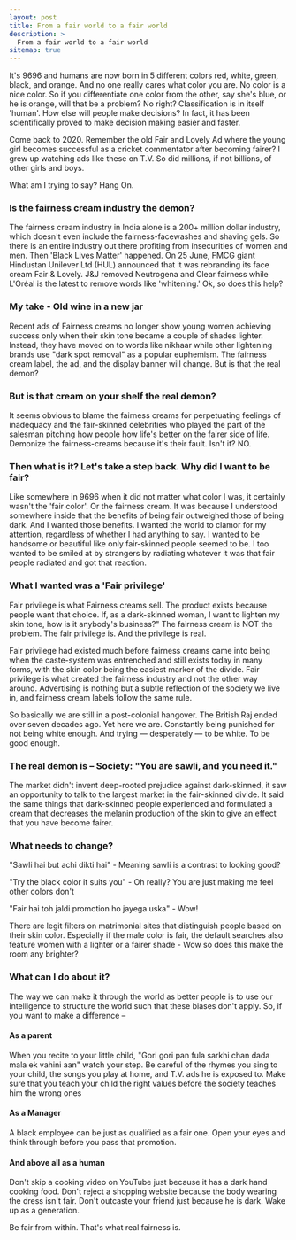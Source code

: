 ```yaml
---
layout: post
title: From a fair world to a fair world
description: >
  From a fair world to a fair world
sitemap: true
---
```

It's 9696 and humans are now born in 5 different colors red, white, green, black, and orange. And no one really cares what color you are. No color is a nice color. So if you differentiate one color from the other, say she's blue, or he is orange, will that be a problem? No right? Classification is in itself 'human'. How else will people make decisions? In fact, it has been scientifically proved to make decision making easier and faster. 



Come back to 2020. Remember the old Fair and Lovely Ad where the young girl becomes successful as a cricket commentator after becoming fairer? I grew up watching ads like these on T.V. So did millions, if not billions, of other girls and boys. 



What am I trying to say? Hang On. 

 

### Is the fairness cream industry the demon?

The fairness cream industry in India alone is a 200+ million dollar industry, which doesn't even include the fairness-facewashes and shaving gels. So there is an entire industry out there profiting from insecurities of women and men. Then 'Black Lives Matter' happened. On 25 June, FMCG giant Hindustan Unilever Ltd (HUL) announced that it was rebranding its face cream Fair & Lovely. J&J removed Neutrogena and Clear fairness while L'Oréal is the latest to remove words like 'whitening.' Ok, so does this help? 

 

### My take - Old wine in a new jar

Recent ads of Fairness creams no longer show young women achieving success only when their skin tone became a couple of shades lighter. Instead, they have moved on to words like nikhaar while other lightening brands use "dark spot removal" as a popular euphemism. The fairness cream label, the ad, and the display banner will change. But is that the real demon? 

 

### But is that cream on your shelf the real demon?

It seems obvious to blame the fairness creams for perpetuating feelings of inadequacy and the fair-skinned celebrities who played the part of the salesman pitching how people how life's better on the fairer side of life. Demonize the fairness-creams because it's their fault. Isn't it? NO. 

 

###  Then what is it? Let's take a step back. Why did I want to be fair? 

Like somewhere in 9696 when it did not matter what color I was, it certainly wasn't the 'fair color'. Or the fairness cream. It was because I understood somewhere inside that the benefits of being fair outweighed those of being dark. And I wanted those benefits. I wanted the world to clamor for my attention, regardless of whether I had anything to say. I wanted to be handsome or beautiful like only fair-skinned people seemed to be. I too wanted to be smiled at by strangers by radiating whatever it was that fair people radiated and got that reaction. 



### What I wanted was a 'Fair privilege'

Fair privilege is what Fairness creams sell. The product exists because people want that choice. If, as a dark-skinned woman, I want to lighten my skin tone, how is it anybody's business?" The fairness cream is NOT the problem. The fair privilege is. And the privilege is real.  



Fair privilege had existed much before fairness creams came into being when the caste-system was entrenched and still exists today in many forms, with the skin color being the easiest marker of the divide. Fair privilege is what created the fairness industry and not the other way around. Advertising is nothing but a subtle reflection of the society we live in, and fairness cream labels follow the same rule.



So basically we are still in a post-colonial hangover. The British Raj ended over seven decades ago. Yet here we are. Constantly being punished for not being white enough. And trying — desperately — to be white. To be good enough. 

 

### The real demon is – Society: "You are sawli, and you need it." 

The market didn't invent deep-rooted prejudice against dark-skinned, it saw an opportunity to talk to the largest market in the fair-skinned divide. It said the same things that dark-skinned people experienced and formulated a cream that decreases the melanin production of the skin to give an effect that you have become fairer. 

 

### What needs to change?

 

"Sawli hai but achi dikti hai" - Meaning sawli is a contrast to looking good? 



"Try the black color it suits you" - Oh really? You are just making me feel other colors don't 



"Fair hai toh jaldi promotion ho jayega uska" - Wow!



There are legit filters on matrimonial sites that distinguish people based on their skin color. Especially if the male color is fair, the default searches also feature women with a lighter or a fairer shade - Wow so does this make the room any brighter? 

 

### What can I do about it? 

The way we can make it through the world as better people is to use our intelligence to structure the world such that these biases don't apply. So, if you want to make a difference – 



#### As a parent 

When you recite to your little child, "Gori gori pan fula sarkhi chan dada mala ek vahini aan" watch your step. Be careful of the rhymes you sing to your child, the songs you play at home, and T.V. ads he is exposed to. Make sure that you teach your child the right values before the society teaches him the wrong ones 



#### As a Manager 

A black employee can be just as qualified as a fair one. Open your eyes and think through before you pass that promotion. 



#### And above all as a human 

Don't skip a cooking video on YouTube just because it has a dark hand cooking food. Don't reject a shopping website because the body wearing the dress isn't fair. Don't outcaste your friend just because he is dark. Wake up as a generation. 

 

Be fair from within. That's what real fairness is. 
